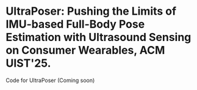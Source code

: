 # UltraPoser: Pushing the Limits of IMU-based Full-Body Pose Estimation with Ultrasound Sensing on Consumer Wearables, ACM UIST'25.
Code for UltraPoser (Coming soon)
